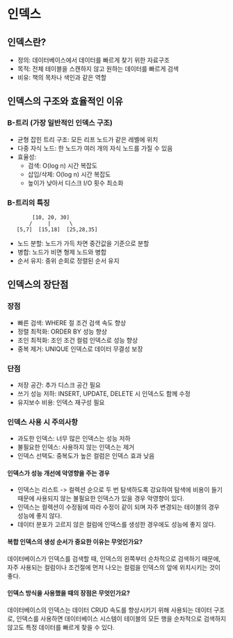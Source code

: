 # 인덱스 

## 인덱스란?
- 정의: 데이터베이스에서 데이터를 빠르게 찾기 위한 자료구조
- 목적: 전체 테이블을 스캔하지 않고 원하는 데이터를 빠르게 검색
- 비유: 책의 목차나 색인과 같은 역할

## 인덱스의 구조와 효율적인 이유

### B-트리 (가장 일반적인 인덱스 구조)
- 균형 잡힌 트리 구조: 모든 리프 노드가 같은 레벨에 위치
- 다중 자식 노드: 한 노드가 여러 개의 자식 노드를 가질 수 있음
- 효율성: 
  - 검색: O(log n) 시간 복잡도
  - 삽입/삭제: O(log n) 시간 복잡도
  - 높이가 낮아서 디스크 I/O 횟수 최소화

### B-트리의 특징
```
        [10, 20, 30]
       /     |      \
   [5,7]  [15,18]  [25,28,35]
```

- 노드 분할: 노드가 가득 차면 중간값을 기준으로 분할
- 병합: 노드가 비면 형제 노드와 병합
- 순서 유지: 중위 순회로 정렬된 순서 유지

## 인덱스의 장단점

### 장점
- 빠른 검색: WHERE 절 조건 검색 속도 향상
- 정렬 최적화: ORDER BY 성능 향상
- 조인 최적화: 조인 조건 컬럼 인덱스로 성능 향상
- 중복 제거: UNIQUE 인덱스로 데이터 무결성 보장

### 단점
- 저장 공간: 추가 디스크 공간 필요
- 쓰기 성능 저하: INSERT, UPDATE, DELETE 시 인덱스도 함께 수정
- 유지보수 비용: 인덱스 재구성 필요

### 인덱스 사용 시 주의사항
- 과도한 인덱스: 너무 많은 인덱스는 성능 저하
- 불필요한 인덱스: 사용하지 않는 인덱스는 제거
- 인덱스 선택도: 중복도가 높은 컬럼은 인덱스 효과 낮음

#### 인덱스가 성능 개선에 악영향을 주는 경우
- 인덱스는 리스트 -> 컬렉션 순으로 두 번 탐색하도록 강요하여 탐색에 비용이 들기 때문에 사용되지 않는 불필요한 인덱스가 있을 경우 악영향이 있다. 
- 인덱스는 컬렉션이 수정됨에 따라 수정이 같이 되며 자주 변경되는 테이블의 경우 성능에 좋지 않다. 
- 데이터 분포가 고르지 않은 컬럼에 인덱스를 생성한 경우에도 성능에 좋지 않다. 

#### 복합 인덱스의 생성 순서가 중요한 이유는 무엇인가요?
데이터베이스가 인덱스를 검색할 때, 인덱스의 왼쪽부터 순차적으로 검색하기 때문에, 자주 사용되는 컬럼이나 조건절에 먼저 나오는 컬럼을 인덱스의 앞에 위치시키는 것이 좋다. 

#### 인덱스 방식을 사용했을 때의 장점은 무엇인가요?
데이터베이스의 인덱스는 데이터 CRUD 속도를 향상시키기 위해 사용되는 데이터 구조로, 인덱스를 사용하면 데이터베이스 시스템이 테이블의 모든 행을 순차적으로 검색하지 않고도 특정 데이터를 빠르게 찾을 수 있다. 